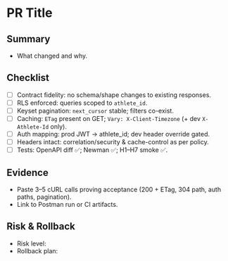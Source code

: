 # PR Title

## Summary
- What changed and why.

## Checklist
- [ ] Contract fidelity: no schema/shape changes to existing responses.
- [ ] RLS enforced: queries scoped to `athlete_id`.
- [ ] Keyset pagination: `next_cursor` stable; filters co-exist.
- [ ] Caching: `ETag` present on GET; `Vary: X-Client-Timezone` (+ dev `X-Athlete-Id` only).
- [ ] Auth mapping: prod JWT → athlete_id; dev header override gated.
- [ ] Headers intact: correlation/security & cache-control as per policy.
- [ ] Tests: OpenAPI diff ✅; Newman ✅; H1–H7 smoke ✅.

## Evidence
- Paste 3–5 cURL calls proving acceptance (200 + ETag, 304 path, auth paths, pagination).
- Link to Postman run or CI artifacts.

## Risk & Rollback
- Risk level:
- Rollback plan: